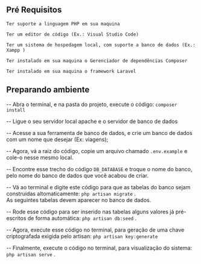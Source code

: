
## Pré Requisitos

``` Ter suporte a linguagem PHP em sua maquina ```

``` Ter um editor de código (Ex.: Visual Studio Code) ```

``` Ter um sistema de hospedagem local, com suporte a banco de dados (Ex.: Xampp ) ```

``` Ter instalado em sua maquina o Gerenciador de dependências Composer ```

``` Ter instalado em sua maquina o framework Laravel ```


## Preparando ambiente

-- Abra o terminal, e na pasta do projeto, execute o código: ``` composer install ```

-- Ligue o seu servidor local apache e o servidor de banco de dados

-- Acesse a sua ferramenta de banco de dados, e crie um banco de dados com um nome que desejar (Ex: viagens);

-- Agora, vá a raiz do código, copie um arquivo chamado  ``` .env.example ```  e cole-o nesse mesmo local.

-- Encontre esse trecho do código ``` DB_DATABASE ```  e troque o nome do banco, pelo nome do banco de dados que você acabou de criar. 

-- Vá ao terminal e digite este código para que as tabelas do banco sejam construidas altomaticamente:  ``` php artisan migrate ``` .  
As seguintes tabelas devem aparecer no banco de dados.

-- Rode esse código para ser inserido nas tabelas alguns valores já pré-escritos de forma automática:  ``` php artisan db:seed ``` . 

-- Agora, execute esse código no terminal, para geração de uma chave criptografada exigida pelo artisan: ``` php artisan key:generate ```

-- Finalmente, execute o código no terminal, para visualização do sistema:  ``` php artisan serve ``` . 
